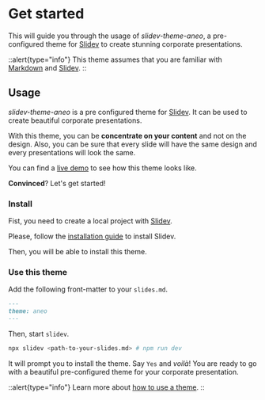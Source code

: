 # Get started

This will guide you through the usage of _slidev-theme-aneo_, a pre-configured theme for [Slidev](https://sli.dev) to create stunning corporate presentations.

::alert{type="info"}
This theme assumes that you are familiar with [Markdown](https://www.markdownguide.org/) and [Slidev](https://sli.dev).
::

## Usage

_slidev-theme-aneo_ is a pre configured theme for [Slidev](https://sli.dev). It can be used to create beautiful corporate presentations.

With this theme, you can be **concentrate on your content** and not on the design. Also, you can be sure that every slide will have the same design and every presentations will look the same.

You can find a [live demo](https://slidev-theme-aneo-demo.esteban-soubiran.site) to see how this theme looks like.

**Convinced**? Let's get started!

### Install

Fist, you need to create a local project with [Slidev](https://sli.dev).

Please, follow the [installation guide](https://sli.dev/guide/#scaffolding-your-first-presentation) to install Slidev.

Then, you will be able to install this theme.

### Use this theme

Add the following front-matter to your `slides.md`.

```md
---
theme: aneo
---
```

Then, start `slidev`.

```bash	
npx slidev <path-to-your-slides.md> # npm run dev
```


It will prompt you to install the theme. Say `Yes` and _voilà_! You are ready to go with a beautiful pre-configured theme for your corporate presentation.

::alert{type="info"}
Learn more about [how to use a theme](https://sli.dev/themes/use).
::